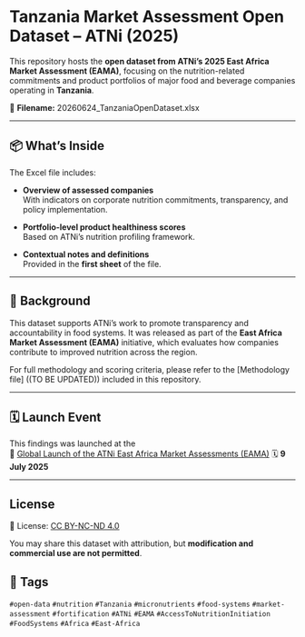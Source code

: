 # Tanzania Market Assessment Open Dataset – ATNi (2025)

This repository hosts the **open dataset from ATNi’s 2025 East Africa Market Assessment (EAMA)**, focusing on the nutrition-related commitments and product portfolios of major food and beverage companies operating in **Tanzania**.

📄 **Filename:** 20260624_TanzaniaOpenDataset.xlsx

---

## 📦 What’s Inside

The Excel file includes:

- **Overview of assessed companies**  
  With indicators on corporate nutrition commitments, transparency, and policy implementation.

- **Portfolio-level product healthiness scores**  
  Based on ATNi’s nutrition profiling framework.

- **Contextual notes and definitions**  
  Provided in the **first sheet** of the file.

---

## 🧭 Background

This dataset supports ATNi’s work to promote transparency and accountability in food systems. It was released as part of the **East Africa Market Assessment (EAMA)** initiative, which evaluates how companies contribute to improved nutrition across the region.

For full methodology and scoring criteria, please refer to the [Methodology file] ((TO BE UPDATED)) included in this repository.

---

## 🗓️ Launch Event

This findings was launched at the  
🎤 [Global Launch of the ATNi East Africa Market Assessments (EAMA)]([https://www.linkedin.com/feed/update/urn:li:activity:7206617594944505857/](https://www.linkedin.com/posts/atni-org_nutrition-foodsystems-sustainabledevelopment-activity-7341735029795905536-Al3L?utm_source=share&utm_medium=member_desktop&rcm=ACoAAC_SdMQBMsaoBvXA2GSlBAM0uGmUE0I8TKQ))  
🗓️ **9 July 2025**

---

## License

📜 License: [CC BY-NC-ND 4.0](https://creativecommons.org/licenses/by-nc-nd/4.0/)

You may share this dataset with attribution, but **modification and commercial use are not permitted**.


## 🔖 Tags

`#open-data` `#nutrition` `#Tanzania` `#micronutrients` `#food-systems` `#market-assessment` `#fortification` `#ATNi` `#EAMA` `#AccessToNutritionInitiation` `#FoodSystems` `#Africa` `#East-Africa`
